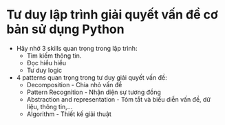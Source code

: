 
# Tư duy lập trình giải quyết vấn đề cơ bản sử dụng Python

- Hãy nhớ 3 skills quan trọng trong lập trình:
    - Tìm kiếm thông tin. 
    - Đọc hiểu hiểu
    - Tư duy logic
- 4 patterns quan trọng trong tư duy giải quyết vấn đề:
    - Decomposition - Chia nhỏ vấn đề
    - Pattern Recognition - Nhận diện sự tương đồng
    - Abstraction and representation - Tóm tắt và biểu diễn vấn đề, dữ liệu, thông tin,...
    - Algorithm - Thiết kế giải thuật